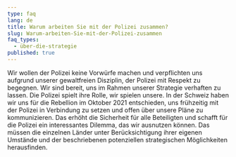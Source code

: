 ```yaml
---
type: faq
lang: de
title: Warum arbeiten Sie mit der Polizei zusammen?
slug: Warum-arbeiten-Sie-mit-der-Polizei-zusammen
faq_types:
  - über-die-strategie
published: true
---
```

Wir wollen der Polizei keine Vorwürfe machen und verpflichten uns aufgrund unserer gewaltfreien Disziplin, der Polizei mit Respekt zu begegnen. Wir sind bereit, uns im Rahmen unserer Strategie verhaften zu lassen. Die Polizei spielt ihre Rolle, wir spielen unsere. In der Schweiz haben wir uns für die Rebellion im Oktober 2021 entschieden, uns frühzeitig mit der Polizei in Verbindung zu setzen und offen über unsere Pläne zu kommunizieren. Das erhöht die Sicherheit für alle Beteiligten und schafft für die Polizei ein interessantes Dilemma, das wir ausnutzen können. Das müssen die einzelnen Länder unter Berücksichtigung ihrer eigenen Umstände und der beschriebenen potenziellen strategischen Möglichkeiten herausfinden.